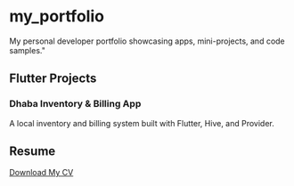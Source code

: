 # my_portfolio
My personal developer portfolio showcasing apps, mini-projects, and code samples."

## Flutter Projects

### Dhaba Inventory & Billing App
A local inventory and billing system built with Flutter, Hive, and Provider.


## Resume
[Download My CV](./Zaheen_CV.pdf)


